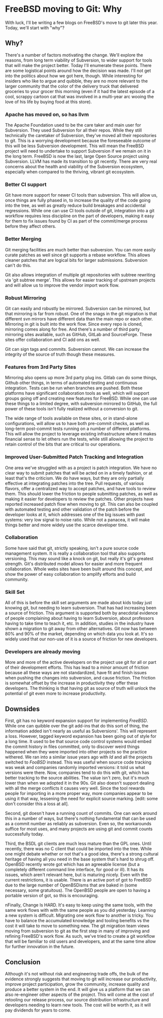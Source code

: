 # FreeBSD moving to Git: Why

With luck, I'll be writing a few blogs on FreeBSD's move to git later this year. Today, we'll start with "why"?

## Why?

There's a number of factors motivating the change. We'll explore the reasons, from long term viability of Subversion, to wider support for tools that will make the project better. Today I'll enumerate these points. There are some logistical points around how the decision was made. I'll not get into the politics about how we got here, though. While interesting for insiders who like to argue and quibble, they are no more relevant to the larger community that the color of the delivery truck that delivered groceries to your grocer this morning (even if it had the latest episode of a cool, scrappy cartoon cat that was involved in a multi-year arc wooing the love of his life by buying food at this store).

### Apache has moved on, so has llvm
The Apache Foundation used to be the care taker and main user for Subversion. They used Subversion for all their repos. While they still technically the caretaker of Subversion, they've moved all their repositories to git. This is a worrying development because the foreseeable outcome of this will be less Subversion development. This will mean the FreeBSD project will need to undertake to support Subversion if we remain on it in the long term. FreeBSD is now the last, large Open Source project using Subversion. LLVM has made its transition to git recently. There are very real concerns about the health and viability of the Subversion ecosystem, especially when compared to the thriving, vibrant git ecosystem.

### Better CI support
Git have more support for newer CI tools than subversion. This will allow us, once things are fully phased in, to increase the quality of the code going into the tree, as well as greatly reduce build breakages and accidental regressions. While one can use CI tools outside of git, integration into a git workflow requires less discipline on the part of developers, making it easy for them to fix issues found by CI as part of the commit/merge process before they affect others.

### Better Merging
Git merging facilities are much better than subversion. You can more easily curate patches as well since git supports a rebase workflow. This allows cleaner patches that are logical bits for larger submissions. Subversion can't do this.

Git also allows integration of multiple git repositories with subtree rewriting via 'git subtree merge'. This allows for easier tracking of upstream projects and will allow us to improve the vendor import work flow.

### Robust Mirroring
Git can easily and robustly be mirrored. Subversion can be mirrored, but that mirroring is far from robust. One of the snags in the git migration is that different svn mirrors have different data than the main repo or each other. Mirroring in git is built into the work flow. Since every repo is cloned, mirroring comes along for free. And there's a number of third party mirroring sites available, such as GitHub, GitLab and SourceForge. These sites offer collaboration and CI add ons as well.

Git can sign tags and commits. Subversion cannot. We can increase the integrity of the source of truth though these measures.

### Features from 3rd Party Sites
Mirroring also opens up more 3rd party plug ins. Gitlab can do some things, Github other things, in terms of automated testing and continuous integration. Tests can be run when branches are pushed. Both these platforms have significant collaboration tools as well, which will support groups going off and creating new features for FreeBSD.  While one can use these things to a limited degree, with subversion mirrored to GitHub, the full power of these tools isn't fully realized without a conversion to git.

The wide range of tools available on these sites, or in stand-alone configurations, will allow us to have both pre-commit checks, as well as long-term post-commit tests running on a number of different platforms. This will allow the project to leverage existing infrastructure where it makes financial sense to let others run the tests, while still allowing the project to retain control of the bits that are critical to our operations.

### Improved User-Submitted Patch Tracking and Integration
One area we've struggled with as a project is patch integration. We have no clear way to submit patches that will be acted on in a timely fashion, or at least that's the criticism. We do have ways, but they are only partially effective at integrating patches into the tree. Pull requests, of various flavors, offer a centralized way to accept patches, and have tools to review them. This should lower the friction to people submitting patches, as well as making it easier for developers to review the patches. Other projects have reported increased patch flow when moving to git. This can also be coupled with automated testing and other validation of the patch before the developer looks at it, which addresses one of the big issues with past systems: very low signal to noise ratio. While not a panacea, it will make things better and more widely use the scarce developer time.

### Collaboration
Some have said that git, strictly speaking, isn't a pure source code management system. It is really a collaboration tool that also supports versioning. This may sound like a knock on git, but really it's git's greatest strength. Git's distributed model allows for easier and more frequent collaboration. Whole webs sites have been built around this concept, and show the power of easy collaboration to amplify efforts and build community.

### Skill Set
All of this is before the skill set arguments are made about kids today just knowing git, but needing to learn subversion. That has had increasing been a source of friction. This argument is supported both by anecdotal evidence of people complaining about having to learn Subversion, about professors having to take time to teach it, etc. In addition, studies in the industry have shown a migration to git away from other alternatives. Git now has between 80% and 90% of the market, depending on which data you look at. It's so widely used that our non-use of it is a source of friction for new developers.

### Developers are already moving
More and more of the active developers on the project use git for all or part of their development efforts. This has lead to a minor amount of friction because all these ways are not standardized, have fit and finish issues when pushing the changes into subversion, and cause friction. The friction is somewhat offset by the increase in productivity they offer these developers. The thinking is that having git as source of truth will unlock the potential of git even more to increase productivity.

## Downsides
First, git has no keyword expansion support for implementing $FreeBSD$. While one can quibble over the git add-ins that do this sort of thing, the information added isn't nearly as useful as Subversions'. This will represent a loss. However, tagged keyword expansion has been going out of style for a long time. It used to be that source code control systems would embed the commit history in files committed, only to discover weird things happened when they were imported into other projects so the practice withered. We ran into a similar issue years ago with $Id$ and all the projects switched to $FooBSD$ instead. This was useful when source code tracking was weak and companies randomly imported versions: it told us what versions were there. Now, companies tend to do this with git, which has better tracking to the source abilities. The value isn't zero, but it's much lower than when we adopted it in the 90s. Git also doesn't support dealing with all the merge conflicts it causes very well. Since the tool rewards people for importing in a more proper way, more companies appear to be using it that way, lessening the need for explicit source marking. [edit: some don't consider this a loss at all].

Second, git doesn't have a running count of commits. One can work around this in a number of ways, but there's nothing fundamental that can be used as a commit number as reliably as subversion. Even so, the workarounds suffice for most uses, and many projects are using git and commit counts successfully today.

Third, the BSDL git clients are much less mature than the GPL ones. Until recently, there was no C client that could be imported into the tree. While one might debate whether or not that's a good idea, there's a strong cultural heritage of having all you need in the base system that's hard to shrug off. OpenBSD recently wrote got which has an agreeable license (but a completely different command line interface, for good or ill). It has its issues, which aren't relevant here, but is maturing nicely. Even with the current restrictions, it is usable. There is an active port of got to FreeBSD due to the large number of OpenBSDisms that are baked in (some necessary, some gratuitous). The OpenBSD people are open to having a portable version of got, so this is encouraging.

nFinally, Change Is HARD. It's easy to keep using the same tools, with the same work flows with with the same people as you did yesterday. Learning a new system is difficult. Migrating one work flow to another is tricky. You have to balance the accumulated knowledge and tooling benefits vs the cost it will take to move to something new. The git migration team views moving from subversion to git as the first step in many of improving and refining FreeBSD's work flow. As such, we've tried to create a git workflow that will be familiar to old users and developers, and at the same time allow for further innovation in the future.

## Conclusion
Although it's not without risk and engineering trade offs, the bulk of the evidence strongly suggests that moving to git will increase our productivity, improve project participation, grow the community, increase quality and produce a better system in the end. It will give us a platform that we can also re-engineer other aspects of the project. This will come at the cost of retooling our release process, our source distribution infrastructure and developers needing to learn new tools. The cost will be worth it, as it will pay dividends for years to come.
